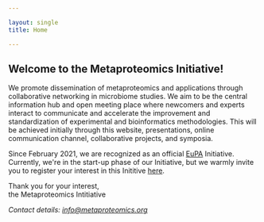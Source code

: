 ```yaml
---

layout: single
title: Home

---
```


## Welcome to the Metaproteomics Initiative!

We promote dissemination of metaproteomics and applications through collaborative networking in microbiome studies. We aim to be the central information hub and open  meeting place where newcomers and experts interact to communicate and accelerate the improvement and standardization of experimental and bioinformatics methodologies. This will be achieved initially through this website, presentations, online communication channel, collaborative projects, and symposia.

Since February 2021, we are recognized as an official [EuPA](https://eupa.org/) Initiative. Currently, we're in the start-up phase of our Initiative, but we warmly invite you to register your interest in this Inititive [here](https://forms.gle/zAqJDPZNvf7vSoNi9).

Thank you for your interest,<br>
the Metaproteomics Intitiative


*Contact details: [info@metaproteomics.org](mailto:info@metaproteomics.org)*
